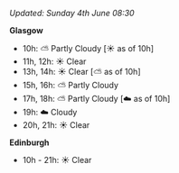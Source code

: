 *Updated: Sunday 4th June 08:30*

**Glasgow**

* 10h: :partly_sunny: Partly Cloudy [:sunny: as of 10h]
* 11h, 12h: :sunny: Clear
* 13h, 14h: :sunny: Clear [:partly_sunny: as of 10h]
* 15h, 16h: :partly_sunny: Partly Cloudy
* 17h, 18h: :partly_sunny: Partly Cloudy [:cloud: as of 10h]
* 19h: :cloud: Cloudy
* 20h, 21h: :sunny: Clear

**Edinburgh**

* 10h - 21h: :sunny: Clear
